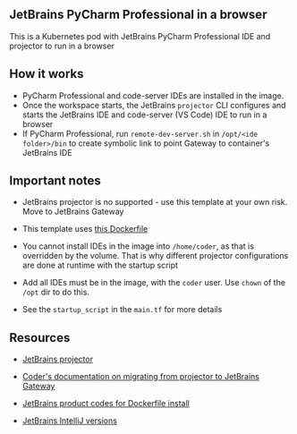 ## JetBrains PyCharm Professional in a browser

This is a Kubernetes pod with JetBrains PyCharm Professional IDE and projector to run in a browser

## How it works

- PyCharm Professional and code-server IDEs are installed in the image.
- Once the workspace starts, the JetBrains `projector` CLI configures and starts the JetBrains IDE and code-server (VS Code) IDE to run in a browser
- If PyCharm Professional, run `remote-dev-server.sh` in `/opt/<ide folder>/bin` to create symbolic link to point Gateway to container's JetBrains IDE

## Important notes

- JetBrains projector is no supported - use this template at your own risk. Move to JetBrains Gateway

- This template uses [this Dockerfile](https://github.com/sharkymark/dockerfiles/blob/main/deprecated/pycharm/pro/Dockerfile)

- You cannot install IDEs in the image into `/home/coder`, as that is overridden by the volume. That is why different projector configurations are done at runtime with the startup script

- Add all IDEs must be in the image, with the `coder` user. Use `chown` of the `/opt` dir to do this.

- See the `startup_script` in the `main.tf` for more details

## Resources

- [JetBrains projector](https://lp.jetbrains.com/projector/)

- [Coder's documentation on migrating from projector to JetBrains Gateway](https://coder.com/docs/v2/latest/ides/gateway)

- [JetBrains product codes for Dockerfile install](https://plugins.jetbrains.com/docs/marketplace/product-codes.html)

- [JetBrains IntelliJ versions](https://www.jetbrains.com/idea/download/other.html)